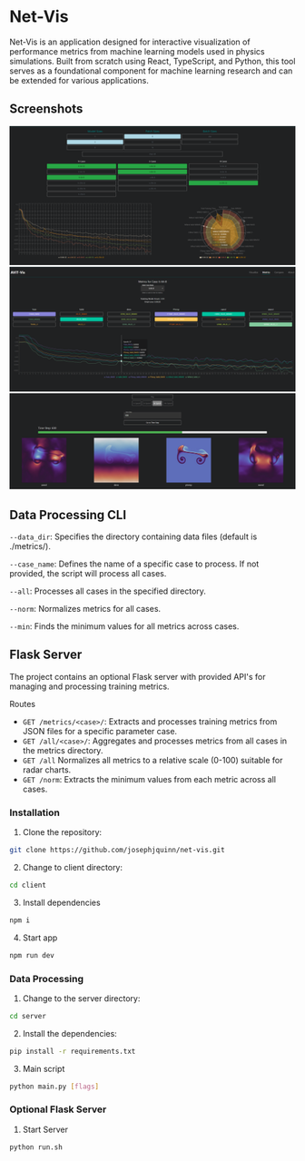 # Net-Vis

Net-Vis is an application designed for interactive visualization of performance metrics from machine learning models used in physics simulations. Built from scratch using React, TypeScript, and Python, this tool serves as a foundational component for machine learning research and can be extended for various applications.

## Screenshots

<img width=600 src="./imgs/demo1.png" alt="Demo 1">
<img width=600 src="./imgs/demo2.png" alt="Demo 2">
<img width=600 src="./imgs/demo3.png" alt="Demo 3">

## Data Processing CLI

`--data_dir`: Specifies the directory containing data files (default is ./metrics/).

`--case_name`: Defines the name of a specific case to process. If not provided, the script will process all cases.

`--all`: Processes all cases in the specified directory.

`--norm`: Normalizes metrics for all cases.

`--min`: Finds the minimum values for all metrics across cases.

## Flask Server

The project contains an optional Flask server with provided API's for managing and processing training metrics.

Routes

- `GET /metrics/<case>/`: Extracts and processes training metrics from JSON files for a specific parameter case.
- `GET /all/<case>/`: Aggregates and processes metrics from all cases in the metrics directory.
- `GET /all` Normalizes all metrics to a relative scale (0-100) suitable for radar charts.
- `GET /norm`: Extracts the minimum values from each metric across all cases.

### Installation

1. Clone the repository:

```sh
git clone https://github.com/josephjquinn/net-vis.git
```

2. Change to client directory:

```sh
cd client
```

3. Install dependencies

```sh
npm i
```

4. Start app

```sh
npm run dev
```

### Data Processing

1. Change to the server directory:

```sh
cd server
```

2. Install the dependencies:

```sh
pip install -r requirements.txt
```

3. Main script

```sh
python main.py [flags]
```

### Optional Flask Server

1. Start Server

```sh
python run.sh
```
